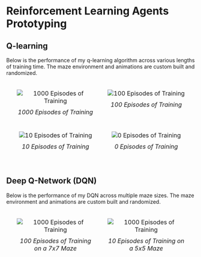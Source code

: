 # Reinforcement Learning Agents Prototyping

## Q-learning

Below is the performance of my q-learning algorithm across various lengths of training time. The maze environment and animations are custom built and randomized.

<div style="display: flex; justify-content: center; align-items: center; width: 100%; margin: auto;">
  <table style="width: 100%; max-width: 1000px; margin: auto; border-collapse: separate; border-spacing: 20px; text-align: center;">
    <tr>
      <td style="width: 50%; vertical-align: top; text-align: center;">
        <div style="display: flex; flex-direction: column; align-items: center;">
          <img src="https://github.com/user-attachments/assets/33fa15ff-e185-403a-9601-1bb800fc0c0a" loop="infinite" alt="1000 Episodes of Training" style="max-width: 100%; height: auto; display: block; margin: 0 auto;" />
          <p style="margin-top: 10px;"><em>1000 Episodes of Training</em></p>
        </div>
      </td>
      <td style="width: 50%; vertical-align: top; text-align: center;">
        <div style="display: flex; flex-direction: column; align-items: center;">
          <img src="https://github.com/user-attachments/assets/f58ddf8f-b028-43c0-8407-a03b88475b46" loop="infinite" alt="100 Episodes of Training"  style="max-width: 100%; height: auto; display: block; margin: 0 auto;" />
          <p style="margin-top: 10px;"><em>100 Episodes of Training</em></p>
        </div>
      </td>
    </tr>
    <tr>
      <td style="width: 50%; vertical-align: top; text-align: center;">
        <div style="display: flex; flex-direction: column; align-items: center;">
          <img src="https://github.com/user-attachments/assets/9c0d8108-af4b-43d3-97af-e27ce31247de" loop="infinite" alt="10 Episodes of Training" style="max-width: 100%; height: auto; display: block; margin: 0 auto;" />
          <p style="margin-top: 10px;"><em>10 Episodes of Training</em></p>
        </div>
      </td>
      <td style="width: 50%; vertical-align: top; text-align: center;">
        <div style="display: flex; flex-direction: column; align-items: center;">
          <img src="https://github.com/user-attachments/assets/419e25d1-9e0d-4799-8643-41a20486bd21" loop="infinite" alt="0 Episodes of Training" style="max-width: 100%; height: auto; display: block; margin: 0 auto;" />
          <p style="margin-top: 10px;"><em>0 Episodes of Training</em></p>
        </div>
      </td>
    </tr>
  </table>
</div>

## Deep Q-Network (DQN)

Below is the performance of my DQN across multiple maze sizes. The maze environment and animations are custom built and randomized.

<div style="display: flex; justify-content: center; align-items: center; width: 100%; margin: auto;">
  <table style="width: 100%; max-width: 1000px; margin: auto; border-collapse: separate; border-spacing: 20px; text-align: center;">
    <tr>
      <td style="width: 50%; vertical-align: top; text-align: center;">
        <div style="display: flex; flex-direction: column; align-items: center;">
          <img src="https://github.com/user-attachments/assets/ba837f86-84d3-42fb-98b1-c60741158f3e" loop="infinite" alt="1000 Episodes of Training" style="max-width: 100%; height: auto; display: block; margin: 0 auto;" />
          <p style="margin-top: 10px;"><em>100 Episodes of Training on a 7x7 Maze</em></p>
        </div>
      </td>
      <td style="width: 50%; vertical-align: top; text-align: center;">
        <div style="display: flex; flex-direction: column; align-items: center;">
          <img src="https://github.com/user-attachments/assets/2784793b-5771-4e97-9918-0f167cafd266" loop="infinite" alt="1000 Episodes of Training" style="max-width: 100%; height: auto; display: block; margin: 0 auto;" />
          <p style="margin-top: 10px;"><em>10 Episodes of Training on a 5x5 Maze</em></p>
        </div>
      </td>
    </tr>
  </table>
</div>


